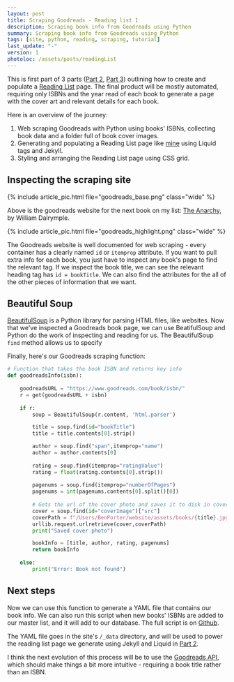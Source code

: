 ```yaml
---
layout: post
title: Scraping Goodreads - Reading list 1
description: Scraping book info from Goodreads using Python
summary: Scraping book info from Goodreads using Python
tags: [site, python, reading, scraping, tutorial]
last_update: "-"
version: 1
photoloc: /assets/posts/readingList
---
```


This is first part of 3 parts ([Part 2](/posts/reading-list-2), [Part 3](/posts/reading-list-3)) outlining how to create and populate a [Reading List](/books) page. The final product will be mostly automated, requiring only ISBNs and the year read of each book to generate a page with the cover art and relevant details for each book. 

Here is an overview of the journey:
1. Web scraping Goodreads with Python using books' ISBNs, collecting book data and a folder full of book cover images.
2. Generating and populating a Reading List page like [mine](/books) using Liquid tags and Jekyll.
3. Styling and arranging the Reading List page using CSS grid. 

## Inspecting the scraping site

{% include article_pic.html
   file="goodreads_base.png"
   class="wide"
%}

Above is the goodreads website for the next book on my list: [The Anarchy](https://www.goodreads.com/book/show/42972023-the-anarchy), by William Dalrymple. 

{% include article_pic.html
   file="goodreads_highlight.png"
   class="wide"
%}

The Goodreads website is well documented for web scraping - every container has a clearly named `id` or `itemprop` attribute. If you want to pull extra info for each book, you just have to inspect any book's page to find the relevant tag. If we inspect the book title, we can see the relevant heading tag has `id = bookTitle`. We can also find the attributes for the all of the other pieces of information that we want. 

## Beautiful Soup
[BeautifulSoup](https://www.crummy.com/software/BeautifulSoup/bs4/doc/) is a Python library for parsing HTML files, like websites. Now that we've inspected a Goodreads book page, we can use BeatifulSoup and Python do the work of inspecting and reading for us. The BeautifulSoup `find` method allows us to specify 


Finally, here's our Goodreads scraping function:
```python
# Function that takes the book ISBN and returns key info
def goodreadsInfo(isbn):
    
    goodreadsURL = "https://www.goodreads.com/book/isbn/"
    r = get(goodreadsURL + isbn)
    
    if r:
        soup = BeautifulSoup(r.content, 'html.parser')

        title = soup.find(id="bookTitle")
        title = title.contents[0].strip()

        author = soup.find("span",itemprop="name")
        author = author.contents[0]
        
        rating = soup.find(itemprop="ratingValue")
        rating = float(rating.contents[0].strip())
        
        pagenums = soup.find(itemprop="numberOfPages")
        pagenums = int(pagenums.contents[0].split()[0])
        
        # Gets the url of the cover photo and saves it to disk in coverPath directory
        cover = soup.find(id="coverImage")["src"] 
        coverPath = f"/Users/BenPorter/website/assets/books/{title}.jpg"
        urllib.request.urlretrieve(cover,coverPath)
        print("Saved cover photo")

        bookInfo = [title, author, rating, pagenums]
        return bookInfo
    
    else:
        print("Error: Book not found")
```

## Next steps
Now we can use this function to generate a YAML file that contains our book info. We can also run this script when new books' ISBNs are added to our master list, and it will add to our database. The full script is on [Github](). 

The YAML file goes in the site's `/_data` directory, and will be used to power the reading list page we generate using Jekyll and Liquid in [Part 2](/posts/reading-list-2).

I think the next evolution of this process will be to use the [Goodreads API](https://www.goodreads.com/api/index), which should make things a bit more intuitive - requiring a book title rather than an ISBN.    
